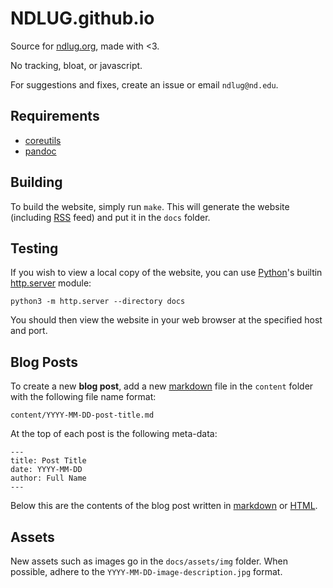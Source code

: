 # NDLUG.github.io

Source for [ndlug.org](https://ndlug.org), made with <3.

No tracking, bloat, or javascript.

For suggestions and fixes, create an issue or email `ndlug@nd.edu`.

## Requirements

- [coreutils](https://www.gnu.org/software/coreutils/)
- [pandoc](https://pandoc.org/)

## Building

To build the website, simply run `make`.  This will generate the website
(including [RSS] feed) and put it in the `docs` folder.

## Testing

If you wish to view a local copy of the website, you can use [Python]'s builtin
[http.server] module:

    python3 -m http.server --directory docs 
    
You should then view the website in your web browser at the specified host and
port.

[Python]: https://www.python.org/
[http.server]: https://docs.python.org/3/library/http.server.html

## Blog Posts

To create a new **blog post**, add a new [markdown] file in the `content`
folder with the following file name format:

    content/YYYY-MM-DD-post-title.md
    
At the top of each post is the following meta-data:
    
    ---
    title: Post Title
    date: YYYY-MM-DD
    author: Full Name
    ---
    
Below this are the contents of the blog post written in [markdown] or [HTML].

## Assets

New assets such as images go in the `docs/assets/img` folder.  When possible,
adhere to the `YYYY-MM-DD-image-description.jpg` format.

[markdown]: https://en.wikipedia.org/wiki/Markdown
[HTML]:     https://developer.mozilla.org/en-US/docs/Web/HTML
[RSS]:      https://en.wikipedia.org/wiki/RSS

